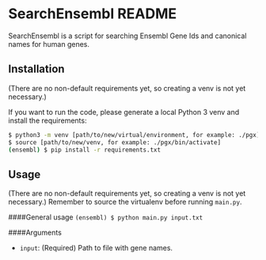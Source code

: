 # SearchEnsembl README

SearchEnsembl is a script for searching Ensembl Gene Ids and canonical names for human genes.
 
## Installation
(There are no non-default requirements yet, so creating a venv is not yet necessary.)

If you want to run the code, please generate a local Python 3 venv and install the requirements:

```bash
$ python3 -m venv [path/to/new/virtual/environment, for example: ./pgx]
$ source [path/to/new/venv, for example: ./pgx/bin/activate]
(ensembl) $ pip install -r requirements.txt
```

## Usage
(There are no non-default requirements yet, so creating a venv is not yet necessary.)
Remember to source the virtualenv before running `main.py`.

####General usage
```(ensembl) $ python main.py input.txt```

####Arguments
* `input`: (Required) Path to file with gene names.